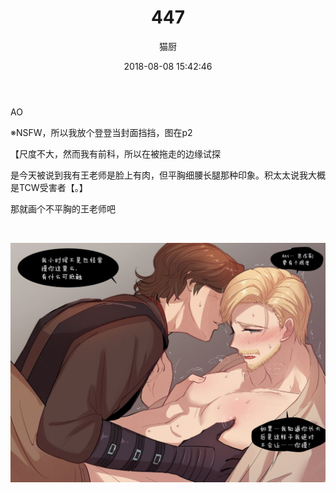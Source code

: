 ﻿---
layout: post
title: 447
date: 2018-08-08 15:42:46
updated: 2018-11-23 14:00:40
comments: true
categories: [Photo]
tags: [obikin, AO, obi-wan kenobi, anakin skywalker, 星球大战, star wars]
author: "猫厨"
description: ""
toc: true
---

<p>AO</p> 
<p>※NSFW，所以我放个登登当封面挡挡，图在p2</p> 
<p>【尺度不大，然而我有前科，所以在被拖走的边缘试探</p> 
<p>是今天被说到我有王老师是脸上有肉，但平胸细腰长腿那种印象。积太太说我大概是TCW受害者【。】</p> 
<p>那就画个不平胸的王老师吧</p> 
<p><br /></p>

![](https://raw.githubusercontent.com/alicewish/meowchain247/master/DkFqnGyUYAA_U9H.jpg)